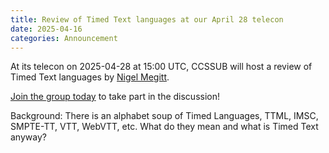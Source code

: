 ```yaml
---
title: Review of Timed Text languages at our April 28 telecon
date: 2025-04-16
categories: Announcement
---
```


At its telecon on 2025-04-28 at 15:00 UTC, CCSSUB will host a review of Timed Text languages by [Nigel Megitt](https://www.linkedin.com/in/nigelmegitt/).

[Join the group today](/join) to take part in the discussion!

Background: There is an alphabet soup of Timed Languages, TTML, IMSC, SMPTE-TT, VTT, WebVTT, etc. What do they mean and what is Timed Text anyway?